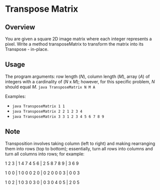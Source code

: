 # Transpose Matrix

Overview
---
You are given a square 2D image matrix where each integer represents a pixel. 
Write a method transposeMatrix to transform the matrix into its Transpose - 
in-place. 

Usage
---
The program arguments: row length (_N_), column length (_M_), array (_A_) of 
integers with a cardinality of (_N_ x _M_); however, for this specific 
problem, _N_ should equal _M_.
`java TransposeMatrix N M A`

Examples:
* `java TransposeMatrix 1 1`
* `java TransposeMatrix 2 2 1 2 3 4`
* `java TransposeMatrix 3 3 1 2 3 4 5 6 7 8 9`

Note
---
Transposition involves taking column (left to right) and making rearranging 
them into rows (top to bottom); essentially, turn all rows into columns 
and turn all columns into rows; for example:

1 2 3 | 1 4 7
4 5 6 | 2 5 8
7 8 9 | 3 6 9

1 0 0 | 1 0 0
0 2 0 | 0 2 0
0 0 3 | 0 0 3

1 0 2 | 1 0 3
0 3 0 | 0 3 0
4 0 5 | 2 0 5
